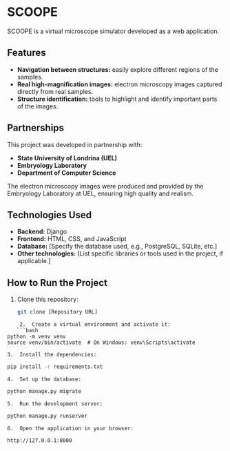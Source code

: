 # SCOOPE  

SCOOPE is a virtual microscope simulator developed as a web application.  

## Features  
- **Navigation between structures:** easily explore different regions of the samples.  
- **Real high-magnification images:** electron microscopy images captured directly from real samples.  
- **Structure identification:** tools to highlight and identify important parts of the images.  

## Partnerships  
This project was developed in partnership with:  
- **State University of Londrina (UEL)**  
- **Embryology Laboratory**  
- **Department of Computer Science**  

The electron microscopy images were produced and provided by the Embryology Laboratory at UEL, ensuring high quality and realism.  

## Technologies Used  
- **Backend:** Django  
- **Frontend:** HTML, CSS, and JavaScript  
- **Database:** [Specify the database used, e.g., PostgreSQL, SQLite, etc.]  
- **Other technologies:** [List specific libraries or tools used in the project, if applicable.]  

## How to Run the Project  
1. Clone this repository:  
   ```bash  
   git clone [Repository URL]  
```
	2.	Create a virtual environment and activate it:
   ```bash 
python -m venv venv  
source venv/bin/activate  # On Windows: venv\Scripts\activate  
```
	3.	Install the dependencies:
   ```bash 
pip install -r requirements.txt     
``` 
	4.	Set up the database:
```bash
python manage.py migrate  
```
	5.	Run the development server:
```bash
python manage.py runserver  
```
	6.	Open the application in your browser:
```bash
http://127.0.0.1:8000  
```